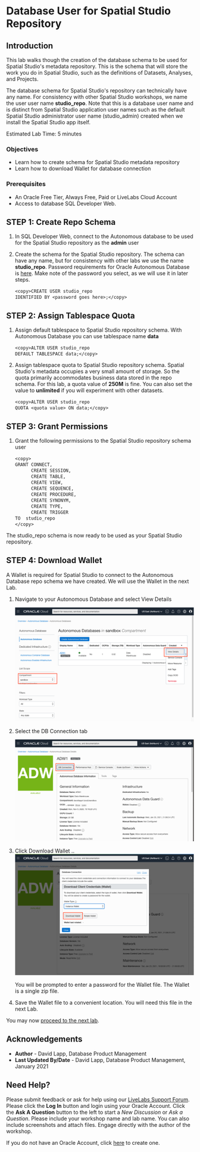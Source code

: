 # Database User for Spatial Studio Repository

## Introduction

This lab walks though the creation of the database schema to be used for Spatial Studio's metadata repository. This is the schema that will store the work you do in Spatial Studio, such as the definitions of Datasets, Analyses, and Projects. 

The database schema for Spatial Studio's repository can technically have any name. For consistency with other Spatial Studio workshops, we name the user user name **studio\_repo**.  Note that this is a database user name and is distinct from Spatial Studio application user names such as the default Spatial Studio administrator user name (studio_admin) created when we install the Spatial Studio app itself. 

Estimated Lab Time: 5 minutes


### Objectives

* Learn how to create schema for Spatial Studio metadata repository
* Learn how to download Wallet for database connection 

### Prerequisites

* An Oracle Free Tier, Always Free, Paid or LiveLabs Cloud Account
* Access to database SQL Developer Web. 

<!-- *This is the "fold" - below items are collapsed by default*  -->

## **STEP 1**: Create Repo Schema


1. In SQL Developer Web, connect to the Autonomous database to be used for the Spatial Studio repository as the **admin** user

2. Create the schema for the Spatial Studio repository. The schema can have any name, but for consistency with other labs we use the name **studio_repo**. Password requirements for Oracle Autonomous Database is [here](https://docs.oracle.com/en/cloud/paas/autonomous-database/adbsa/manage-users-create.html#GUID-72DFAF2A-C4C3-4FAC-A75B-846CC6EDBA3F). Make note of the password you select, as we will use it in later steps.
   
    ```
   <copy>CREATE USER studio_repo
   IDENTIFIED BY <password goes here>;</copy>
    ```

## **STEP 2**: Assign Tablespace Quota

1. Assign default tablespace to Spatial Studio repository schema.  With Autonomous Database you can use tablespace name **data** 
   
    ```
   <copy>ALTER USER studio_repo
   DEFAULT TABLESPACE data;</copy>
    ```

2. Assign tablespace quota to Spatial Studio repository schema. Spatial Studio's metadata occupies a very small amount of storage. So the quota primarily accommodates business data stored in the repo schema. For this lab, a quota value of **250M** is fine. You can also set the value to **unlimited** if you will experiment with other datasets.
   
    ```
   <copy>ALTER USER studio_repo
   QUOTA <quota value> ON data;</copy>
    ```

## **STEP 3**: Grant Permissions    

1. Grant the following permissions to the Spatial Studio repository schema user

      ```
      <copy>
      GRANT CONNECT,
            CREATE SESSION,
            CREATE TABLE,
            CREATE VIEW,
            CREATE SEQUENCE,
            CREATE PROCEDURE,
            CREATE SYNONYM,
            CREATE TYPE,
            CREATE TRIGGER
      TO  studio_repo
      </copy>
      ```

The studio_repo schema is now ready to be used as your Spatial Studio repository.

## **STEP 4**: Download Wallet   

   A Wallet is required for Spatial Studio to connect to the Autonomous Database repo schema we have created. We will use the Wallet in the next Lab.


1. Navigate to your Autonomous Database and select View Details
   
   ![Image alt text](images/repo-schema-1.png "Image title")  

2. Select the DB Connection tab
   
   ![Image alt text](images/repo-schema-2.png "Image title")  

3. Click Download Wallet
   ..
   ![Image alt text](images/repo-schema-3.png "Image title")  

   You will be prompted to enter a password for the Wallet file. The Wallet is a single zip file.

4. Save the Wallet file to a convenient location. You will need this file in the next Lab.

You may now [proceed to the next lab](#next).


## Acknowledgements
* **Author** - David Lapp, Database Product Management
* **Last Updated By/Date** - David Lapp, Database Product Management, January 2021


## Need Help?
Please submit feedback or ask for help using our [LiveLabs Support Forum](https://community.oracle.com/tech/developers/categories/livelabsdiscussions). Please click the **Log In** button and login using your Oracle Account. Click the **Ask A Question** button to the left to start a *New Discussion* or *Ask a Question*.  Please include your workshop name and lab name.  You can also include screenshots and attach files.  Engage directly with the author of the workshop.

If you do not have an Oracle Account, click [here](https://profile.oracle.com/myprofile/account/create-account.jspx) to create one.
